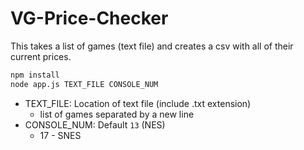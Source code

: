 # VG-Price-Checker

This takes a list of games (text file) and creates a csv with all of their current prices.

```bash
npm install
node app.js TEXT_FILE CONSOLE_NUM
```

- TEXT_FILE: Location of text file (include .txt extension)
  - list of games separated by a new line
- CONSOLE_NUM: Default `13` (NES)
  - 17 - SNES
